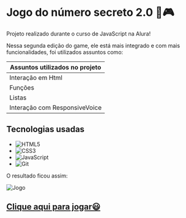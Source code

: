 # Jogo do número secreto 2.0 🔮🎮
<p> Projeto realizado durante o curso de JavaScript na Alura! </p>
<p> Nessa segunda edição do game, ele está mais integrado e com mais funcionalidades, foi utilizados assuntos como:</p>

Assuntos utilizados no projeto|
------- | 
Interação em Html|
Funções |
Listas|
Interação com ResponsiveVoice|

## Tecnologias usadas 
- ![HTML5](https://img.shields.io/badge/HTML5-E34F26?style=for-the-badge&logo=html5&logoColor=white)
- ![CSS3](https://img.shields.io/badge/CSS3-1572B6?style=for-the-badge&logo=css3&logoColor=white)
- ![JavaScript](https://img.shields.io/badge/JavaScript-F7DF1E?style=for-the-badge&logo=javascript&logoColor=black)
- ![Git](https://img.shields.io/badge/GIT-E44C30?style=for-the-badge&logo=git&logoColor=white)


<p>O resultado ficou assim:</p>

![Jogo](https://github.com/DevCayna/jogo_numero_secreto2.0/assets/133891837/fbcd6a50-e516-4c91-8ef2-6a0a41b60749)

## [Clique aqui para jogar😃](https://devcayna.github.io/jogo_numero_secreto2.0/)
